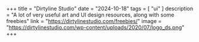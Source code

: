 +++
title = "Dirtyline Studio"
date = "2024-10-18"
tags = [
    "ui"
]
description = "A lot of very useful art and UI design resources, along with some freebies"
link = "https://dirtylinestudio.com/freebies/"
image = "https://dirtylinestudio.com/wp-content/uploads/2020/07/logo_ds.png"
+++
